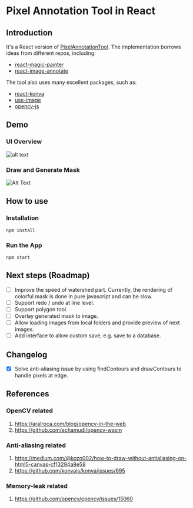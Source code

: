 # Pixel Annotation Tool in React

## Introduction
It's a React version of [PixelAnnotationTool](https://github.com/abreheret/PixelAnnotationTool). The implementation borrows ideas from different repos, including:

* [react-magic-painter](https://github.com/codeAdrian/react-magic-painter)
* [react-image-annotate](https://github.com/UniversalDataTool/react-image-annotate)

The tool also uses many excellent packages, such as:

* [react-konva](https://github.com/konvajs/react-konva)
* [use-image](https://github.com/konvajs/use-image)
* [opencv-js](https://github.com/TechStark/opencv-js)

## Demo

### UI Overview
![alt text](doc/generated_mask.png "UI Overview")

### Draw and Generate Mask
![Alt Text](doc/tutorial.gif)

## How to use

### Installation
```
npm install
```

### Run the App

```
npm start
```

## Next steps (Roadmap)

- [ ] Improve the speed of watershed part. Currently, the rendering of colorful mask is done in pure javascript and can be slow.
- [ ] Support redo / undo at line level.
- [ ] Support polygon tool.
- [ ] Overlay generated mask to image.
- [ ] Allow loading images from local folders and provide preview of next images.
- [ ] Add interface to allow custom save, e.g. save to a database. 

## Changelog

- [x] Solve anti-aliasing issue by using findContours and drawContours to handle pixels at edge.

## References

### OpenCV related
1. https://aralroca.com/blog/opencv-in-the-web
1. https://github.com/echamudi/opencv-wasm

### Anti-aliasing related
1. https://medium.com/@kozo002/how-to-draw-without-antialiasing-on-html5-canvas-cf13294a8e58
1. https://github.com/konvajs/konva/issues/695

### Memory-leak related

1. https://github.com/opencv/opencv/issues/15060
